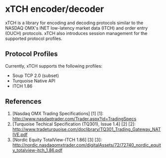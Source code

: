 xTCH encoder/decoder
====================

xTCH is a library for encoding and decoding protocols similar to the NASDAQ
OMX's INET low-latency market data (ITCH) and order entry (OUCH) protocols.
xTCH also introduces session management for the supported protocol profiles.

Protocol Profiles
-----------------

Currently, xTCH supports the following profiles:

- Soup TCP 2.0 (subset)
- Turquoise Native API
- ITCH 1.86

References
----------

1. [Nasdaq OMX Trading Specifications] [1]
   [1]: http://www.nasdaqtrader.com/Trader.aspx?id=TradingSpecs
2. [Turquoise Techical Specification (TQ301), Issue 1.4] [2]
   [2]: http://www.tradeturquoise.com/doclibrary/TQ301_Trading_Gateway_NATIVE.pdf
3. [Nordic Equity TotalView-ITCH 1.86] [3]
   [3]: http://nordic.nasdaqomxtrader.com/digitalAssets/72/72740_nordic_equity_totalview-itch_1.86.pdf
